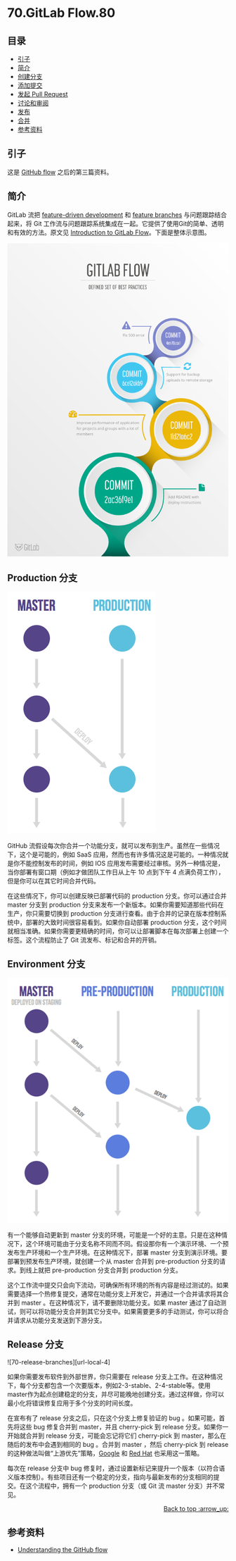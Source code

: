 # 70.GitLab Flow.80
## <a name="index"></a> 目录
- [引子](#start)
- [简介](#intro)
- [创建分支](#create)
- [添加提交](#commit)
- [发起 Pull Request](#open)
- [讨论和审阅](#review)
- [发布](#deploy)
- [合并](#merge)
- [参考资料](#reference)


## <a name="start"></a> 引子
这是 [GitHub flow][url-segment-69] 之后的第三篇资料。

## <a name="intro"></a> 简介
GitLab 流把 [feature-driven development][url-article-2] 和 [feature branches][url-article-3] 与问题跟踪结合起来，将 Git 工作流与问题跟踪系统集成在一起。它提供了使用Git的简单、透明和有效的方法。原文见 [Introduction to GitLab Flow][url-article-1]。下面是整体示意图。

![70-gitlab-flow][url-local-1]

## <a name="create"></a> Production 分支

![70-production-branch][url-local-2]

GitHub 流假设每次你合并一个功能分支，就可以发布到生产。虽然在一些情况下，这个是可能的，例如 SaaS 应用，然而也有许多情况这是可能的。一种情况就是你不能控制发布的时间，例如 IOS 应用发布需要经过审核。另外一种情况是，当你部署有窗口期（例如才做团队工作日从上午 10 点到下午 4 点满负荷工作），但是你可以在其它时间合并代码。

在这些情况下，你可以创建反映已部署代码的 production 分支。你可以通过合并 master 分支到 production 分支来发布一个新版本。如果你需要知道那些代码在生产，你只需要切换到 production 分支进行查看。由于合并的记录在版本控制系统中，部署的大致时间很容易看到。如果你自动部署 production 分支，这个时间就相当准确。如果你需要更精确的时间，你可以让部署脚本在每次部署上创建一个标签。这个流程防止了 Git 流发布、标记和合并的开销。

## Environment 分支

![70-environment-branches][url-local-3]

有一个能够自动更新到 master 分支的环境，可能是一个好的主意。只是在这种情况下，这个环境可能由于分支名称不同而不同。假设那你有一个演示环境、一个预发布生产环境和一个生产环境。在这种情况下，部署 master 分支到演示环境。要部署到预发布生产环境，就创建一个从 master 合并到 pre-production 分支的请求。到线上就把 pre-production 分支合并到 production 分支。

这个工作流中提交只会向下流动，可确保所有环境的所有内容是经过测试的。如果需要选择一个热修复提交，通常在功能分支上开发它，并通过一个合并请求将其合并到 master 。在这种情况下，请不要删除功能分支。如果 master 通过了自动测试，则可以将功能分支合并到其它分支中。如果需要更多的手动测试，你可以将合并请求从功能分支发送到下游分支。

## Release 分支

![70-release-branches][url-local-4]

如果你需要发布软件到外部世界，你只需要在 release 分支上工作。在这种情况下，每个分支都包含一个次要版本，例如2-3-stable、2-4-stable等。使用master作为起点创建稳定的分支，并尽可能晚地创建分支。通过这样做，你可以最小化将错误修复应用于多个分支的时间长度。

在宣布有了 release 分支之后，只在这个分支上修复验证的 bug 。如果可能，首先将这些 bug 修复合并到 master，并且 cherry-pick 到 release 分支。如果你一开始就合并到 release 分支，可能会忘记将它们 cherry-pick 到 master，那么在随后的发布中会遇到相同的 bug 。合并到 master ，然后 cherry-pick 到 release 的这种做法叫做“上游优先”策略，[Google][url-article-4] 和 [Red Hat][url-article-5] 也采用这一策略。

每次在 release 分支中 bug 修复时，通过设置新标记来提升一个版本（以符合语义版本控制）。有些项目还有一个稳定的分支，指向与最新发布的分支相同的提交。在这个流程中，拥有一个 production 分支（或 Git 流 master 分支）并不常见。

<div align="right"><a href="#index">Back to top :arrow_up:</a></div>


## <a name="reference"></a> 参考资料
- [Understanding the GitHub flow][url-article-1]


[url-base]:https://xxholic.github.io/segment

[url-segment-69]:https://github.com/XXHolic/segment/issues/79

[url-article-1]:https://docs.gitlab.com/ee/topics/gitlab_flow.html
[url-article-2]:https://en.wikipedia.org/wiki/Feature-driven_development
[url-article-3]:https://martinfowler.com/bliki/FeatureBranch.html
[url-article-4]:https://www.chromium.org/chromium-os/chromiumos-design-docs/upstream-first
[url-article-5]:https://www.redhat.com/en/blog/a-community-for-using-openstack-with-red-hat-rdo

[url-local-1]:../images/70/gitlab-flow.png
[url-local-2]:../images/70/production-branch.png
[url-local-3]:../images/70/environment-branches.png
[url-local-3]:../images/70/release-branches.png
